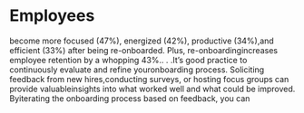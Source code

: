 # Employees

become more focused (47%), energized (42%), productive (34%),and efficient (33%) after being re-onboarded. Plus, re-onboardingincreases employee retention by a whopping 43%.. . .It’s good practice to continuously evaluate and refine youronboarding process. Soliciting feedback from new hires,conducting surveys, or hosting focus groups can provide valuableinsights into what worked well and what could be improved. Byiterating the onboarding process based on feedback, you can